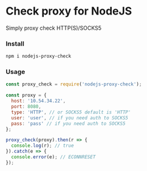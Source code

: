 # Check proxy for NodeJS
Simply proxy check HTTP(S)/SOCKS5

### Install
```bash
npm i nodejs-proxy-check
```
### Usage
```javascript
const proxy_check = require('nodejs-proxy-check');

const proxy = {
  host: '10.54.34.22',
  port: 8080,
  type: 'HTTP', // or SOCKS5 default is 'HTTP'
  user: 'user', // if you need auth to SOCKS5
  pass: 'pass' // if you need auth to SOCKS5
};

proxy_check(proxy).then(r => {
  console.log(r); // true
}).catch(e => {
  console.error(e); // ECONNRESET
});
```

